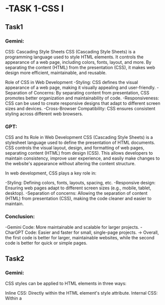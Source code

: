 # -TASK 1-CSS I

## Task1

### Gemini:
  CSS: Cascading Style Sheets
  CSS (Cascading Style Sheets) is a programming language used to style HTML elements. It controls the appearance of a web page, including colors, fonts, layout, and more. By separating the content (HTML) from the presentation (CSS), it makes web design more efficient, maintainable, and reusable.
  
  Role of CSS in Web Development
    -Styling: CSS defines the visual appearance of a web page, making it visually appealing and user-friendly.
    -Separation of Concerns: By separating content from presentation, CSS promotes better organization and maintainability of code.
    -Responsiveness: CSS can be used to create responsive designs that adapt to different screen sizes and devices.
    -Cross-Browser Compatibility: CSS ensures consistent styling across different web browsers.
### GPT: 
  CSS and Its Role in Web Development
  CSS (Cascading Style Sheets) is a stylesheet language used to define the presentation of HTML documents. CSS controls the visual layout, design, and formatting of web pages, separating content (HTML) from design (CSS). This allows developers to maintain consistency, improve user experience, and easily make changes to the website's appearance without altering the content structure.
  
  In web development, CSS plays a key role in:
  
  -Styling: Defining colors, fonts, layouts, spacing, etc.
  -Responsive design: Ensuring web pages adapt to different screen sizes (e.g., mobile, tablet, desktop).
  -Separation of concerns: Allowing the separation of content (HTML) from presentation (CSS), making the code cleaner and easier to maintain.

### Conclusion:
  -Gemini Code: More maintainable and scalable for larger projects.
  -CharGPT Code: Easier and faster for small, single-page projects.
-> Overall, the first code is better for larger, maintainable websites, while the second code is better for quick or simple pages.

## Task2

### Gemini: 
  CSS styles can be applied to HTML elements in three ways:

  Inline CSS: Directly within the HTML element's style attribute.
  Internal CSS: Within a <style> tag in the <head> section.
  External CSS: In a separate .css file linked to the HTML document.

Each method has its advantages and disadvantages:
  
  Inline CSS: Quick and easy for one-off changes but can make code less readable.
  Internal CSS: Improves code organization but is not suitable for large projects.
  External CSS: Best for large projects, separates content from presentation, and allows for reusability.
  
### GPT:
  
  Differences Between Inline, Internal, and External CSS:
  Inline CSS:
  
  Definition: Applied directly to individual HTML elements using the style attribute.
  Advantages: Quick and useful for small, specific changes.
  Disadvantages: Hard to maintain, not reusable, violates best practices of separating content and style.
    
  Internal CSS:
  
  Definition: CSS is placed within a <style> tag in the <head> of the HTML document.
  Advantages: Suitable for styling unique to one page.
  Disadvantages: Duplication occurs across multiple pages, not ideal for large projects.
    
  External CSS:
  
  Definition: CSS is written in a separate .css file and linked via the HTML <link> tag.
  Advantages: Best for large projects, reusable across multiple pages, improves maintainability and performance through caching.
  Disadvantages: Requires an additional file request, styles won’t apply if the file fails to load.

### Conclusion:

  Each CSS method—inline, internal, and external—has its specific use cases and advantages. Inline CSS is best for quick, one-off styles but is inefficient for larger projects. Internal CSS allows for centralized styling within a single document, making it useful for pages with unique styles. However, for consistency across multiple pages and better maintainability, external CSS is the preferred method, as it promotes reusability, separation of concerns, and improved performance through browser caching.
  
  For most web projects, external CSS is the best practice, especially as websites grow in complexity.
  
## Task3

### GPT

CSS selectors are patterns used to select and style elements in an HTML document. This document provides a brief overview of different types of selectors and includes a simple example.

 Types of CSS Selectors

1. **Element Selector**: Targets all elements of a specific type.
   - **Example**: `h1 { color: blue; }` (styles all `<h1>` elements).

2. **Class Selector**: Targets elements with a specific class.
   - **Example**: `.nav-link { text-decoration: none; }` (styles all elements with class `nav-link`).

3. **ID Selector**: Targets a unique element with a specific ID.
   - **Example**: `#content { background-color: #f0f0f0; }` (styles the element with ID `content`).

4. **Attribute Selector**: Targets elements based on attribute values.
   - **Example**: `a[href="#"] { color: red; }` (styles `<a>` elements with `href="#"`).

5. **Pseudo-class Selector**: Targets elements based on their state.
   - **Example**: 
     - `.nav-link.active { font-weight: bold; }` (styles active navigation links).
     - `p:hover { color: orange; }` (changes color of `<p>` elements when hovered).

  #### Example HTML Document
  ```html
    <!DOCTYPE html>
    <html lang="en">
    <head>
        <meta charset="UTF-8">
        <meta name="viewport" content="width=device-width, initial-scale=1.0">
        <title>CSS Selectors Example</title>
        <link rel="stylesheet" href="styles.css">
    </head>
    <body>
        <header>
            <h1 class="main-title">Welcome to My Website</h1>
        </header>
        <nav>
            <ul>
                <li><a href="#" class="nav-link">Home</a></li>
                <li><a href="#" class="nav-link active">About</a></li>
                <li><a href="#" class="nav-link">Services</a></li>
                <li><a href="#" class="nav-link">Contact</a></li>
            </ul>
        </nav>
        <section id="content">
            <h2>About Us</h2>
            <p>This is an example paragraph that describes the website.</p>
            <p class="highlight">Highlighted text to emphasize something important.</p>
        </section>
        <footer>
            <p>&copy; 2024 My Website</p>
        </footer>
    </body>
    </html>
```
    
  #### Example CSS Rules
  ```css
    h1 { color: blue; }
    .main-title { font-size: 2em; }
    #content { background-color: #f0f0f0; }
    a[href="#"] { color: red; }
    .nav-link.active { font-weight: bold; }
    p:hover { color: orange; }
```

### Gemini

  CSS Selectors are used to target specific elements in HTML documents and apply styles to them. They act as a language for identifying elements based on various characteristics.
  
  Types of CSS Selectors:
  
  Element Selectors: Target elements based on their tag name (e.g., p for paragraphs).
  Class Selectors: Target elements with a specific class attribute (e.g., .example-class).
  ID Selectors: Target elements with a unique ID attribute (e.g., #unique-id).
  Attribute Selectors: Target elements based on their attributes (e.g., [href], input[type="text"]).
  Pseudo-Class Selectors: Target elements based on their state or position (e.g., :hover, :active, :first-child).

#### Example HTML:
```html
    <!DOCTYPE html>
    <html>
    <head>
      <title>CSS Selectors Example</title>
      <link rel="stylesheet" href="styles.css">
    </head>
    <body>
      </body>
    </html>
```
#### CSS:
```css
    /* CSS rules using various selectors */
    p { color: blue; }
    .paragraph { font-size: 18px; }
    #unique-paragraph { font-weight: bold; }
    a[href] { text-decoration: underline; }
    input:hover { background-color: lightgray; }
    li:first-child { font-style: italic; }
```
    
### Conclusion:

In conclusion, CSS selectors play a crucial role in web design by enabling developers to apply specific styles to HTML elements based on various criteria, such as their type, class, ID, attributes, and states. This versatility allows for precise control over the appearance of a webpage, making it possible to create visually appealing and user-friendly interfaces. By understanding and effectively utilizing different selectors, developers can enhance the user experience and ensure consistent styling throughout their web applications. Mastering these selectors is an essential skill for anyone looking to work with CSS and create engaging websites.

## Task4

### GPT:

CSS Debugging Guide:

This repository provides a comprehensive guide on how to debug common CSS issues using browser developer tools.

Common CSS Issues:

- **Specificity Conflicts**: Styles may not apply due to more specific selectors.
- **Box Model Issues**: Misunderstanding of padding, margins, and borders can affect layout.
- **Positioning Problems**: Incorrect usage of `position` can lead to layout issues.
- **Responsive Design Failures**: Elements might not display correctly across different screen sizes.
- **Floating Elements**: Floats can behave unexpectedly, affecting layout.
- **Color and Contrast Issues**: Text may be unreadable against backgrounds.

 Debugging Steps

1. **Open Developer Tools**  
   Right-click on an element and select "Inspect" or use a keyboard shortcut (F12, Ctrl + Shift + I, or Cmd + Option + I).

2. **Inspect the Element**  
   Review the HTML structure and hover over elements to highlight them on the page.

3. **Check CSS Styles**  
   Look at the Styles pane to see all applied CSS rules. Check for overridden styles and specificity.

4. **Identify Issues**  
   - Check for specificity conflicts if styles are not applying.
   - Use the Computed tab to analyze the box model.
   - Inspect positioning properties for layout problems.
   - Toggle device toolbar to check for responsive design issues.

5. **Make Live Changes**  
   Edit CSS properties directly in the Styles pane to test adjustments in real-time.

6. **Test and Fix**  
   Once a solution is found, note the changes and apply them to your CSS file.

## Example Scenario

If a button isn't centered, inspect it to check the margin settings. You might find that using `auto` for margins could center it properly.

### Gemini:

 Debugging CSS: A Detailed Guide

 Common CSS Issues and Their Causes

1. **Specificity Conflicts**: 
   - When multiple rules apply to the same element, the most specific rule takes precedence. This can lead to unexpected styles.

2. **Inheritance**: 
   - CSS properties can be inherited from parent elements, causing unintended styling effects.

3. **Overriding**: 
   - Styles defined later in the CSS file can override earlier styles.

4. **Browser Compatibility**: 
   - Different browsers may render CSS differently, leading to inconsistent styles.

5. **Typographical Errors**: 
   - Even small mistakes in CSS syntax can cause significant problems.

 Using Browser Developer Tools to Debug CSS

 Inspect Elements

- **How to Inspect**: 
  Right-click on an element in the browser and select "Inspect" (or use the keyboard shortcut).
  
- **What You’ll See**: 
  This opens the developer tools console, showing the HTML structure and associated CSS styles.

 Identify CSS Problems

- **Examine the Styles Panel**: 
  Look for conflicting or incorrect styles.
  
- **Use the Computed Styles Panel**: 
  This shows the final styles applied to an element after all inheritance and specificity rules are considered.
  
- **Check for Typographical Errors**: 
  Pay attention to spelling, capitalization, and syntax errors.

 Test Changes Live

- **Edit CSS Directly**: 
  Make changes to the CSS and see the results immediately in the developer tools.
  
- **Use the Console to Experiment**: 
  Try different CSS properties and values to isolate the problem.

 Real Example: A CSS Issue and Solution

 Problem
An image on a web page is not displaying correctly. It appears too large and overlaps other elements.

### Debugging Steps

1. **Inspect the Image**: 
   Right-click on the image and select "Inspect."
   
2. **Examine the Styles**: 
   Check the width, height, margin, and padding properties.
   
3. **Identify the Issue**: 
   The width and height properties are set to values that are too large.

4. **Test Changes**:
   - Reduce the width and height: Try setting them to a smaller percentage or fixed pixel value.
   - Add margins or padding: Use these properties to create space around the image.

5. **Check the Computed Styles**: 
   Ensure that the final styles are correct after considering inheritance and specificity.

### Solution
    
  ```css
        img {
          width: 500px;
          height: auto;
          margin: 20px;
        }
```

### Conclusion

By using these techniques, you can efficiently identify and resolve CSS problems, enhancing both your debugging skills and understanding of CSS behavior.

## Task 5:
### GPT
 Inline Styles in HTML

This repository demonstrates how to apply styles directly to HTML elements using the `style` attribute, known as inline styling. 

 Example HTML Document

 following example shows how inline styles can be applied to various HTML elements:

```html
<!DOCTYPE html>
<html lang="en">
<head>
    <meta charset="UTF-8">
    <meta name="viewport" content="width=device-width, initial-scale=1.0">
    <title>Inline Styles Example</title>
</head>
<body>
    <h1 style="color: blue; text-align: center;">Welcome to My Website</h1>
    <p style="font-size: 16px; color: gray;">This is an example paragraph with inline styles.</p>
    <div style="background-color: lightyellow; padding: 20px; border: 1px solid #ccc;">
        <h2 style="color: green;">Section Title</h2>
        <p style="font-style: italic;">This section uses different styles.</p>
    </div>
</body>
</html>
```
 Inline Styles in HTML

This repository provides an overview of inline styles in HTML, including their pros and cons, and best practices for web development.

 Pros of Inline Styles
- **Quick and Easy**: Simple to apply for one-off styles.
- **High Specificity**: Overrides styles from external stylesheets.
- **Immediate Effect**: Changes are instantly visible in the HTML.

 Cons of Inline Styles
- **Lack of Reusability**: Styles must be repeated for each element.
- **Poor Maintainability**: Difficult to manage as the number of styles grows.
- **Mixing Content and Presentation**: Violates the best practice of separating HTML and CSS.
- **Performance Issues**: Can lead to larger HTML files due to repeated styles.

### Gemini

# Inline and External Styles Example

This repository contains an example of using both inline and external CSS styles in an HTML document. It demonstrates how these styles interact and the importance of understanding specificity and maintainability in CSS.

 HTML (index.html)

```html
<!DOCTYPE html>
<html>
<head>
  <title>Inline and External Styles</title>
  <link rel="stylesheet" href="styles.css">
</head>
<body>
  <h1 style="color: blue;">This is a blue heading</h1>
  <p>This is a paragraph.</p>
  <div id="myDiv" class="myClass">
    This is a div with both inline and external styles.
  </div>
</body>
</html>
```
Explanation:

The h1 element has an inline style that sets its color to blue.
The div element has both inline and external styles. The inline style sets its id to myDiv, while the external stylesheet sets its background color, font size, border, and padding.
Key points:

Specificity: Inline styles have the highest specificity, followed by internal styles and external stylesheets.
Maintainability: External stylesheets are generally better for maintaining code readability and reusability.
Performance: Inline styles can slightly improve performance, but this improvement is usually negligible.
Best practices:

Use external stylesheets for most styling needs.
Reserve inline styles for specific cases where quick adjustments are necessary.
Avoid excessive use of inline styles.
Consider using a CSS preprocessor like Sass or Less.


### Conclusion
While inline styles can be useful for quick fixes, using external stylesheets is generally recommended for better maintainability, reusability, and adherence to best practices in web development.

## Task 6:

### GPT:
 Key CSS Text Properties

 CSS Text Properties
- **font-family**: Specifies the font (e.g., Arial, Times New Roman).
- **font-size**: Sets the size of the text (e.g., 16px, 2em).
- **font-weight**: Defines the weight or thickness of the font (e.g., normal, bold).
- **text-align**: Aligns text horizontally (e.g., left, center, justify).
- **Other properties**: Include `color`, `line-height`, `text-decoration`, and `letter-spacing`.

 Example

 HTML

```html
<!DOCTYPE html>
<html lang="en">
<head>
    <meta charset="UTF-8">
    <meta name="viewport" content="width=device-width, initial-scale=1.0">
    <title>CSS Text Styling Example</title>
    <link rel="stylesheet" href="styles.css">
</head>
<body>

    <h1>Main Heading</h1>
    <h2>Subheading Example</h2>
    <p>This is a <strong>bold</strong> and <em>italic</em> paragraph. Learn more at the <a href="#">example link</a>.</p>

</body>
</html>
```
```css
/* Styling the h1 heading */
h1 {
    font-family: 'Georgia', serif;
    font-size: 48px;
    font-weight: bold;
    text-align: center;
}

/* Styling the h2 subheading */
h2 {
    font-family: 'Verdana', sans-serif;
    font-size: 36px;
    font-weight: normal;
    text-align: left;
}

/* Paragraph styling */
p {
    font-family: 'Arial', sans-serif;
    font-size: 18px;
    line-height: 1.6;
    text-align: justify;
}

/* Link styling */
a {
    color: #0066cc;
    text-decoration: none;
}

a:hover {
    text-decoration: underline;
}
```
### Gemini:

 Styling Text and Fonts with CSS

CSS provides a rich set of properties to control the appearance of text, including fonts, size, weight, alignment, and more.

 Basic Text Properties
- **font-family**: Specifies the font family to use.
- **font-size**: Sets the size of the text.
- **font-weight**: Defines the boldness of the text (e.g., normal, bold, bolder).
- **text-align**: Specifies how the text should be aligned (e.g., left, center, right).

 Example

 HTML

```html
<!DOCTYPE html>
<html>
<head>
  <title>Text Styling Example</title>
  <style>
    body {
      font-family: Arial, sans-serif;
    }

    h1 {
      font-size: 36px;
      font-weight: bold;
      text-align: center;
    }

    p {
      font-size: 16px;
      line-height: 1.5;
    }

    a {
      color: blue;
      text-decoration: underline;
    }
  </style>
</head>
<body>
  <h1>This is a Heading</h1>
  <p>This is a paragraph of text. <a href="https://example.com">Link to Example</a></p>
</body>
</html>
```
 Explanation

- **Global font-family**: The `body` selector sets the default font family for the entire document.
- **Heading styles**: The `h1` selector styles the heading with a larger font size, bold weight, and center alignment.
- **Paragraph styles**: The `p` selector adjusts the font size and line height for paragraphs.
- **Link styles**: The `a` selector applies a blue color and underline to links.

 Additional Properties

- **color**: Sets the color of the text.
- **text-decoration**: Applies decorations like underline, overline, or line-through.
- **text-transform**: Converts text to uppercase, lowercase, or capitalize.
- **letter-spacing**: Adjusts the spacing between letters.
- **word-spacing**: Controls the spacing between words.
- **line-height**: Sets the line height for the text.

By combining these properties, you can create a wide range of text styles to match your design requirements.

### Conclusion:

CSS provides a range of powerful properties to style text and fonts, allowing you to customize the appearance of headings, paragraphs, and links. By using properties like `font-family`, `font-size`, `font-weight`, and `text-align`, you can control typography to enhance readability and aesthetics on a web page.

The example illustrates how different text elements can be styled for a clean and visually appealing design, emphasizing the importance of consistent and thoughtful text styling in web development.

## Task 7:
### GPT:

 Online Fonts

Online fonts are hosted on external servers and used on websites for consistent typography. **Google Fonts** is a popular service to integrate fonts into web projects.

### Example of Using Google Fonts

To use Google Fonts, include the Google Fonts link in the HTML `<head>`:

```html
<link href="https://fonts.googleapis.com/css2?family=Roboto:wght@400;700&display=swap" rel="stylesheet">
```

```css
body {
    font-family: 'Roboto', sans-serif;
}
```
 Favicon

A favicon is a small icon representing a website, shown in browser tabs and bookmarks. It typically has a size of 16x16 or 32x32 pixels and can be in `.ico`, `.png`, or `.svg` format.

 Example of Adding a Favicon

1. Save the favicon image (e.g., `favicon.ico`) in your project.

2. Link the favicon in the HTML `<head>`:

```html
<link rel="icon" href="favicon.ico" type="image/x-icon">
```
 Full Example of an HTML Document

Here's a complete example that integrates both Google Fonts and a favicon:

```html
<!DOCTYPE html>
<html lang="en">
<head>
    <meta charset="UTF-8">
    <meta name="viewport" content="width=device-width, initial-scale=1.0">
    <title>Website with Google Fonts and Favicon</title>

    <!-- Google Fonts -->
    <link rel="stylesheet" href="https://fonts.googleapis.com/css2?family=Roboto:wght@400;700&display=swap">

    <!-- Favicon -->
    <link rel="icon" href="favicon.ico" type="image/x-icon">

    <style>
        body {
            font-family: 'Roboto', sans-serif;
        }
        h1 {
            font-weight: 700;
        }
        p {
            font-weight: 400;
        }
    </style>
</head>
<body>

    <h1>Welcome to My Website</h1>
    <p>This website uses the Roboto font from Google Fonts and has a favicon!</p>

</body>
</html>
```
###Gemini
 Online Fonts and Their Integration into Websites

Online fonts are digital typeface collections available for download or use directly from the web. They offer a vast library of styles and designs, allowing web designers to create visually appealing and unique websites.

 Integrating Online Fonts into a Website

There are primarily two methods to integrate online fonts into your website:

1. **Directly from the CDN**:
   - This method involves embedding a link to the font's CSS file directly into your HTML document's `<head>` section.
   - The font files are loaded from a Content Delivery Network (CDN), ensuring fast delivery to users.

2. **Using a Font Library**:
   - Libraries like Google Fonts, Typekit, and Font Awesome provide a curated collection of fonts.
   - You can select and include the desired fonts in your project, often using their specific APIs or code snippets.

 Using Google Fonts in an HTML Document

Google Fonts is a popular choice for web designers. Here's how to use it in your HTML document:

1. **Include the Google Fonts API**:
   - Add the following `<link>` tag to the `<head>` section of your HTML:

   ```html
   <link rel="stylesheet" href="https://fonts.googleapis.com/css?family=Roboto:300,400,500">
``
  CSS:
```css

body {
    font-family: 'Roboto', sans-serif;
}
```
 What is a Favicon?

A favicon is a small, square image that is displayed in the browser's tab or address bar. It helps users identify your website and can be a valuable branding tool.

 Adding a Favicon to a Web Page

1. **Create a Favicon Image**:
   - Design or create a square image (typically 16x16 or 32x32 pixels) in a format like PNG or ICO.

2. **Place the Image in Your Project**:
   - Save the favicon image in your website's root directory.

3. **Add the Favicon Link**:
   - Include the following `<link>` tag in the `<head>` section of your HTML:

   ```html
   <link rel="icon" href="favicon.ico" type="image/x-icon">
   ```
 Example

Here’s an example HTML document that includes a favicon and integrates Google Fonts:

```html
<!DOCTYPE html>
<html>
<head>
    <title>My Website</title>
    <link rel="stylesheet" href="https://fonts.googleapis.com/css?family=Roboto:300,400,500">
    <link rel="shortcut icon" href="favicon.ico">   
</head>
<body>
</body>
</html>
```
### Concusion:
Integrating online fonts and favicons into your website enhances both its visual appeal and user experience. By utilizing services like Google Fonts, you can easily apply a wide variety of typographic styles that ensure consistent presentation across different devices and browsers. Adding a favicon provides a small yet significant branding element, helping users recognize your site in their browser tabs and bookmarks.

Incorporating these features requires just a few lines of HTML and CSS, making them straightforward to implement. As a result, you can create a more engaging and professional-looking website that reflects your brand identity effectively. With the provided examples and guidance, you can confidently enhance your web projects with modern design elements.

## Task 8:
### GPT:
 Colors and Backgrounds

Colors can be applied using different formats:

- **Hex**: `#3498db`
- **RGB**: `rgb(52, 152, 219)`
- **HSL**: `hsl(120, 100%, 50%)`

Backgrounds can include:

1. **Solid Color**: A single color applied to the background.
2. **Gradient**: A smooth transition between two or more colors.
3. **Image**: An image used as the background.

 Example

HTML Structure

Here’s an example HTML document demonstrating various color and background styles:

```html
<!DOCTYPE html>
<html lang="en">
<head>
    <meta charset="UTF-8">
    <meta name="viewport" content="width=device-width, initial-scale=1.0">
    <title>CSS Colors and Backgrounds</title>
    <link rel="stylesheet" href="styles.css">
</head>
<body>
    <div class="container">
        <div class="box solid-color">Solid Color</div>
        <div class="box gradient">Gradient Background</div>
        <div class="box image-background">Image Background</div>
        <div class="box rgb-color">RGB Color</div>
        <div class="box hsl-color">HSL Color</div>
    </div>
</body>
</html>
```
CSS:
```css
* {
    box-sizing: border-box;
}

body {
    font-family: Arial, sans-serif;
    margin: 0;
    padding: 0;
    display: flex;
    justify-content: center;
    align-items: center;
    height: 100vh;
    background-color: #f0f0f0;
}

.container {
    display: flex;
    flex-wrap: wrap;
    gap: 20px;
}

.box {
    width: 200px;
    height: 150px;
    display: flex;
    justify-content: center;
    align-items: center;
    color: white;
    font-weight: bold;
    border-radius: 8px;
}

.solid-color {
    background-color: #3498db; /* Hex color */
}

.gradient {
    background: linear-gradient(45deg, #e74c3c, #8e44ad); /* Gradient */
}

.image-background {
    background-image: url('https://via.placeholder.com/200'); /* Image background */
    background-size: cover;
    background-position: center;
}

.rgb-color {
    background-color: rgb(52, 152, 219); /* RGB color */
}

.hsl-color {
    background-color: hsl(120, 100%, 50%); /* HSL color */
}
```
### Gemini:
 Additional Notes on Colors and Backgrounds in CSS

 Color Transparency

- Use `rgba()` for RGB with transparency (alpha channel).
- Use `hsla()` for HSL with transparency.
  
**Example**: 
```css
rgba(255, 0, 0, 0.5) /* half-transparent red */
```
Example:
HTML:
```html
  <div class="transparent-text">Transparent text</div>
  <div class="repeated-image">Repeated image</div>
```
CSS:
```css
.transparent-text {
  color: rgba(0, 0, 0, 0.5);
}

.repeated-image {
  background-image: url("image.jpg");
  background-repeat: repeat;
}
```
 CSS Preprocessors

CSS preprocessors like **Sass** and **Less** provide advanced features that make writing CSS more powerful and maintainable. They allow you to use variables, nested rules, mixins, and more.

 Example

Here’s a simple example using SCSS (a syntax of Sass):

```scss
$primary-color: #FF0000;

.element {
  color: $primary-color;
}
```
Color Libraries

Utilize color libraries like **ColorBrewer** or **Material Design Color Palette** for predefined color schemes. These resources provide a wide range of color palettes that can enhance the visual consistency and accessibility of your web designs.

 Browser Compatibility

Be aware of browser compatibility issues, especially for older browsers or specific CSS properties. Always test your designs across different browsers to ensure that colors and backgrounds render as expected.

By understanding these concepts and techniques, you can effectively apply colors and backgrounds to your web designs, creating visually appealing and user-friendly interfaces.


### Conclusion:

In this guide, we explored how to effectively use colors and backgrounds in CSS, highlighting different color formats (hex, RGB, HSL) and background types (solid color, gradient, image). Understanding these concepts allows for greater creativity and customization in web design.

Key Takeaways:

- **Color Formats**: CSS supports various color formats, including hex codes, RGB, and HSL. Each format provides a unique way to define colors, giving developers flexibility in their design choices.

- **Background Properties**: CSS offers multiple background options:
  - **Solid Color**: A uniform color fills the background.
  - **Gradient**: Creates visually appealing transitions between colors.
  - **Image**: Incorporates images, allowing for rich visual design elements.

- **Application**: The provided example demonstrates practical implementations of these concepts, showcasing how to create visually distinct sections using CSS. By experimenting with different styles, developers can enhance user experience and make web pages more engaging.

By mastering these techniques, you can elevate your web design skills and create stunning, interactive web experiences!

## Task 9

### GPT
 Summary of CSS Alignment Techniques

CSS provides various methods for aligning elements, primarily through different display properties. Here’s a concise overview:

 Display Properties

- **Block**: Elements with `display: block` occupy the full width and start on a new line (e.g., `<div>`).
- **Inline**: Elements with `display: inline` only take up as much width as necessary and do not start on a new line (e.g., `<span>`).
- **Inline-Block**: Combines block and inline behaviors, allowing elements to sit next to each other while respecting width and height.
- **Flex**: Using `display: flex`, this property allows for flexible layouts, making it easy to align items both vertically and horizontally.

 Alignment Techniques

- **Text Alignment**: Align text within a container using the `text-align` property (e.g., left, center, right).
- **Block Alignment**: Stack elements vertically with block elements.
- **Inline-Block Alignment**: Place elements next to each other using inline-block.
- **Flexbox Alignment**: Use flexbox properties (`justify-content`, `align-items`) for responsive and centered layouts.

 Example Overview

An HTML document was created to showcase these techniques:

- **Text Alignment**: Demonstrates left, center, and right alignment using `text-align`.
- **Block Alignment**: Shows stacked block elements.
- **Inline-Block Alignment**: Displays inline-block elements that align horizontally.
- **Flexbox Alignment**: Uses a flex container to distribute items evenly and center them."

### Gemini:

 CSS Alignment Techniques

CSS provides several methods to align elements horizontally and vertically within a container.

 Horizontal Alignment

- **Text Alignment**:
  - Use the `text-align` property on a block-level element to align the text within it.
  - **Values**: `left`, `center`, `right`, `justify`

- **Element Alignment**:
  - Use the `margin` property to create space around elements and achieve alignment. For example, to align two elements side-by-side, give them equal margins.

- **Flexbox**:
  - Use the `justify-content` property on a flex container to align its items horizontally.
  - **Values**: `flex-start`, `flex-end`, `center`, `space-between`, `space-around`

 Vertical Alignment

- **Line-Height**:
  - For single-line text, adjust the `line-height` property to vertically center the text within its container.

- **Vertical-Align**:
  - Use the `vertical-align` property on inline elements to align them vertically relative to their baseline.
  - **Values**: `baseline`, `top`, `middle`, `bottom`

- **Flexbox**:
  - Use the `align-items` property on a flex container to align its items vertically.
  - **Values**: `flex-start`, `flex-end`, `center`, `stretch`, `baseline`

 Display Properties

- **Block**:
  - Elements occupy the entire width of their container and start on a new line.

- **Inline**:
  - Elements are displayed inline, without starting on a new line.

- **Inline-Block**:
  - Elements are displayed inline but can have width and height properties.

- **Flex**:
  - Elements become flex items within a flex container, allowing for flexible layout and alignment.

 Example HTML Document

Here’s an example HTML document showcasing these alignment techniques:

```html
<!DOCTYPE html>
<html>
<head>
  <title>CSS Alignment Example</title>
  <style>
    .text-center {
      text-align: center;
    }

    .elements-side-by-side {
      display: flex;
      justify-content: space-between;
    }

    .vertically-centered {
      line-height: 100px;
    }

    .inline-block-elements {
      display: inline-block;
      vertical-align: middle;
      margin: 10px;
    }

    .flex-container {
      display: flex;
      align-items: center;
    }
  </style>
</head>
<body>
  <div class="text-center">Centered text</div>
  <div class="elements-side-by-side">
    <div>Element 1</div>
    <div>Element 2</div>
  </div>
  <div class="vertically-centered">Vertically centered text</div>
  <div class="inline-block-elements">Inline-block element 1</div>
  <div class="inline-block-elements">Inline-block element 2</div>
  <div class="flex-container">
    <div>Flex item 1</div>
    <div>Flex item 2</div>
  </div>
</body>
</html>
```
### Conclusion
By mastering these alignment techniques and display properties, you can create well-structured, visually appealing, and responsive web designs that enhance user experience.

## Task 10

### GPT
 CSS Box Model

The CSS box model is a crucial concept that defines how elements are structured and displayed on a web page. It consists of four primary components:

 Components of the Box Model

1. **Content**: 
   - The innermost area where text, images, or other elements are displayed. Its size can be controlled with the `width` and `height` properties.

2. **Padding**: 
   - The space between the content and the border. Padding adds internal space and is transparent. It can be set using the `padding` property.

3. **Border**: 
   - A line surrounding the padding (if any) and content. Borders can be styled, and their thickness and color are defined using the `border` property.

4. **Margin**: 
   - The outermost layer that creates space outside the border. It separates the element from others and is also transparent. Margins can be set using the `margin` property.

 Example Overview

An example HTML layout was created to illustrate the box model, featuring a box with defined content, padding, border, and margin.

 Default Setup:
- **Content**: 300px width and 200px height.
- **Padding**: 20px on all sides.
- **Border**: 5px solid border.
- **Margin**: 30px on all sides.

 Total Size Calculation
The total dimensions (width and height) of the box can be calculated by adding the padding, border, and margin to the content size.

 Visual Impact of Changes
- **Changing Padding**: Increasing padding affects the overall size of the box by adding space inside the element.
- **Changing Border**: Modifying the border thickness also impacts the total dimensions of the box.
- **Changing Margin**: Adjusting the margin increases the space outside the element, affecting its position relative to other elements.

Example:
HTML:
```html
<!DOCTYPE html>
<html>
<head>
  <title>CSS Alignment Example</title>
  <style>
    .text-center {
      text-align: center;
    }

    .elements-side-by-side {
      display: flex;
      justify-content: space-between;
    }

    .vertically-centered {
      line-height: 100px;
    }

    .inline-block-elements {
      display: inline-block;
      vertical-align: middle;
      margin: 10px;
    }

    .flex-container {
      display: flex;
      align-items: center;
    }
  </style>
</head>
<body>
  <div class="text-center">Centered text</div>
  <div class="elements-side-by-side">
    <div>Element 1</div>
    <div>Element 2</div>
  </div>
  <div class="vertically-centered">Vertically centered text</div>
  <div class="inline-block-elements">Inline-block element 1</div>
  <div class="inline-block-elements">Inline-block element 2</div>
  <div class="flex-container">
    <div>Flex item 1</div>
    <div>Flex item 2</div>
  </div>
</body>
</html>
```
CSS:

```css
body {
    font-family: Arial, sans-serif;
    margin: 20px;
}

.box {
    width: 300px; /* Content area width */
    height: 200px; /* Content area height */
    padding: 20px; /* Space inside the box (between content and border) */
    border: 5px solid #3498db; /* Border around the box */
    margin: 30px; /* Space outside the box */
    background-color: #e0f7fa; /* Background color of the content area */
    box-shadow: 2px 2px 10px rgba(0, 0, 0, 0.1); /* Shadow effect */
}

```
### Gemini:

Additional Notes on the CSS Box Model

 Box Sizing
The `box-sizing` property controls how the width and height of an element are calculated:
- **content-box** (default): Width and height apply only to the content area.
- **border-box**: Width and height include the content, padding, and border.
- **padding-box**: Width and height include the content and padding.

 Border Properties
You can set `border-width`, `border-style`, and `border-color` individually for each side (top, right, bottom, left). 

 Margin Properties
- You can set `margin-top`, `margin-right`, `margin-bottom`, and `margin-left` individually.
- Negative margins can be used to overlap elements.

Outline
The `outline` property creates a non-interactive border around an element. It is placed outside the border and can be styled independently.

 Example

Here’s an example of a box model configuration using CSS:

```css
.box {
  width: 200px;
  height: 200px;
  border: 2px solid black;
  padding: 20px;
  margin: 20px;
  box-sizing: border-box;
  outline: 2px dotted blue;
}
```
This code sets the box sizing to border-box, adds an outline, and styles the border individually.

By understanding these additional properties and techniques, you can create more complex and customized layouts using the CSS box model.

### Conclusion
Mastering the CSS box model allows for precise control over layout and spacing in web design, enabling the creation of visually appealing and well-structured pages. Understanding how to manipulate content, padding, border, and margin is key to effective web development.

## Task 11:

### GPT:

 Tables vs. `<div>` Elements in HTML

Tables and `<div>` elements serve different purposes in HTML and are suitable for specific scenarios in web design.

 Tables

- **Purpose**: Primarily designed for presenting tabular data (e.g., spreadsheets, comparisons).

 Pros:
- Semantic meaning for data organized in rows and columns.
- Simplified alignment of data.

 Cons:
- Not ideal for general layout, leading to inflexible designs.
- Limited options for responsive design.

 `<div>` Elements

- **Purpose**: Generic containers that can hold any type of content, ideal for layout.

 Pros:
- Highly flexible and can be styled using CSS.
- Better suited for responsive designs.
- Encourages separation of content and presentation.

 Cons:
- Lack of semantic meaning, but this can be mitigated with ARIA roles.

 Example HTML Document

Here’s an example that uses both tables and `<div>` elements:

- **Structure**: The document features a header, a sidebar, and a main content area that includes a data table.
- **Styling**: CSS is used to create a flexible layout with a sidebar and main content area, demonstrating the application of both elements.

 When to Use Each

- **Use Tables**: 
  - For presenting tabular data and maintaining semantic meaning.

- **Use `<div>` Elements**: 
  - For creating responsive layouts and applying complex CSS styling.
 
### Gemini:

 Tables vs. `<div>` Elements for Layout

Tables were originally designed for presenting tabular data but were often misused for layout purposes. While using tables for layout is possible, it can make the HTML structure less semantic and more difficult to maintain.

`<div>` elements are generic block-level elements that can be used to create custom layouts. They offer more flexibility and are generally preferred for layout purposes in modern web development.

 HTML Document Using Both Tables and `<div>` Elements

Here’s an example HTML document that demonstrates the use of both tables and `<div>` elements:

```html
<!DOCTYPE html>
<html>
<head>
  <title>Tables vs. DIVs</title>
  <style>
    table {
      border-collapse: collapse;
    }

    td {
      border: 1px solid black;
      padding: 10px;
    }

    .container {
      display: flex;
      justify-content: space-between;
    }

    .section {
      border: 1px solid gray;
      padding: 20px;
    }
  </style>
</head>
<body>
  <h2>Using Tables for Layout</h2>
  <table>
    <tr>
      <td>Cell 1</td>
      <td>Cell 2</td>
    </tr>
    <tr>
      <td>Cell 3</td>
      <td>Cell 4</td>
    </tr>
  </table>

  <h2>Using DIVs for Layout</h2>
  <div class="container">
    <div class="section">Section 1</div>
    <div class="section">Section 2</div>
  </div>
</body>
</html>
```
 When to Use Tables vs. `<div>` Elements

 Use Tables When:
- You need to present tabular data (e.g., a spreadsheet or database results).
- You need to create complex table structures with headers, footers, and rowspans/colspans.

 Use `<div>` Elements When:
- You need to create custom layouts that don't resemble a table.
- You want to improve the semantic structure of your HTML.
- You want to make your layout more flexible and responsive.

 Key Considerations:
- **Accessibility**: Tables are more accessible for screen readers when used for their intended purpose.
- **Maintainability**: Using `<div>` elements for layout can make your code easier to understand and maintain.
- **Flexibility**: `<div>` elements offer more flexibility in terms of styling and layout options.

### Conclusion:

Tables are best for data representation, while `<div>` elements offer flexibility for layout design. Knowing when to use each helps in building effective, organized, and accessible web pages.

## Task 12:

### GPT:
 Flexbox Layout Model

The Flexbox layout model is a CSS module that simplifies the process of creating responsive web designs by allowing for flexible arrangement of elements within a container.

 Key Features

- **Direction Control**: Use the `flex-direction` property to set the direction of flex items (either in rows or columns).
  
- **Alignment**:
  - `justify-content`: Aligns items along the main axis (horizontal).
  - `align-items`: Aligns items along the cross axis (vertical).

- **Flexibility**: The `flex` property enables items to grow or shrink based on available space, making layouts adaptable.

 Benefits for Responsive Design

- **Automatic Space Distribution**: Flexbox handles spacing between items and adjusts their sizes automatically.

- **Easy Alignment**: It provides straightforward methods for aligning items both vertically and horizontally.

- **Responsive Behavior**: Flexbox makes it easy to create layouts that adapt to different screen sizes without complex calculations or hacks.

 Example Responsive Layout Using Flexbox

Here’s a simple example of a responsive layout using Flexbox:

 HTML Structure

```html
<!DOCTYPE html>
<html lang="en">
<head>
    <meta charset="UTF-8">
    <meta name="viewport" content="width=device-width, initial-scale=1.0">
    <title>Responsive Flexbox Layout</title>
    <link rel="stylesheet" href="styles.css">
</head>
<body>
    <header>
        <h1>Responsive Flexbox Layout</h1>
    </header>
    <div class="container">
        <div class="item item1">Item 1</div>
        <div class="item item2">Item 2</div>
        <div class="item item3">Item 3</div>
        <div class="item item4">Item 4</div>
    </div>
    <footer>
        <p>Footer Content</p>
    </footer>
</body>
</html>
```
CSS:
```css
  body {
    font-family: Arial, sans-serif;
    margin: 0;
}

header {
    background: #4CAF50;
    color: white;
    text-align: center;
    padding: 1em 0;
}

.container {
    display: flex;
    flex-wrap: wrap; /* Allow items to wrap onto the next line */
    justify-content: space-between; /* Distribute space between items */
}

.item {
    background: #f1f1f1;
    border: 1px solid #ddd;
    margin: 10px;
    padding: 20px;
    flex: 1 1 calc(25% - 40px); /* Flex-grow, flex-shrink, flex-basis */
}

footer {
    text-align: center;
    padding: 1em 0;
    background: #4CAF50;
    color: white;
}

```
Flexbox Layout Model

 Explanation of Flexbox Properties Used

- **`display: flex;`**: Turns the container into a flex container, allowing its children to be flex items.
- **`flex-wrap: wrap;`**: Allows items to wrap onto new lines if there isn’t enough space in one line.
- **`justify-content: space-around;`**: Distributes space evenly between items along the main axis.
- **`align-items: center;`**: Vertically centers items within the flex container.
- **`flex: 1 1 200px;`**: Each item can grow (`1`) and shrink (`1`) while having a base size of `200px`.

### Gemini:
 Flexbox Summary

Flexbox is a CSS layout model for creating flexible and responsive layouts. It uses containers and items to arrange elements.

 Key Properties

 Flex Container Properties
- **`display: flex;`**: Defines the container as a flex container.
- **`flex-direction`**: Specifies the direction in which flex items are placed in the flex container (row or column).
- **`justify-content`**: Aligns flex items along the main axis (horizontal).
- **`align-items`**: Aligns flex items along the cross axis (vertical).
- **`flex-wrap`**: Allows flex items to wrap onto multiple lines.

 Flex Item Properties
- **`flex`**: A shorthand for defining `flex-grow`, `flex-shrink`, and `flex-basis`.
- **`flex-grow`**: Defines the ability for a flex item to grow if necessary.
- **`flex-shrink`**: Defines the ability for a flex item to shrink if necessary.
- **`flex-basis`**: Defines the default size of a flex item before the remaining space is distributed.

Example

HTML
```html
<div class="container">
  <div class="item">Item 1</div>
  <div class="item">Item 2</div>
</div>
```
CSS
```css
.container {
  display: flex;
}

.item {
  flex: 1;
}
```
Adjustments

- **Change `flex-direction`**: Control the direction of items (either row or column).
- **Change `justify-content`**: Align items horizontally along the main axis.
- **Change `align-items`**: Align items vertically along the cross axis.
- **Use `flex-wrap`**: Wrap items to a new line when there isn’t enough space.

Benefits

- **Responsive Layouts**: Flexbox easily adapts to different screen sizes.
- **Flexibility**: Allows for arranging items in various ways.
- **Efficiency**: Simplifies the process of layout creation.

### Conclusion

The Flexbox layout model significantly simplifies responsive design, allowing for flexible, easy-to-align layouts that adjust to various screen sizes. By leveraging properties like `justify-content`, `align-items`, and `flex-direction`, developers can create intuitive and adaptable interfaces with minimal effort.

## Task 13:

### GPT:

CSS variables, or custom properties, allow developers to define reusable values in a stylesheet, promoting consistency and maintainability.

 Key Features

- **Definition**: CSS variables are defined using a syntax that starts with two hyphens (e.g., `--primary-color: #3498db;`).
- **Scope**: They can be scoped globally (e.g., on the `:root`) or locally (within specific selectors).
- **Usage**: Accessed with the `var()` function (e.g., `color: var(--primary-color);`).
- **Dynamic Changes**: Their values can be changed in different contexts, such as media queries or via JavaScript, allowing for responsive adjustments.

 Example Usage

In the provided example:

- **HTML Structure**: Includes a header, main content section with a card, and a footer.
- **CSS Styles**: Defines several CSS variables for colors and applies them throughout the styles for the body, header, card, and button.

 Changing Variable Values

An additional class, `.dark-theme`, demonstrates how to change the primary and secondary colors to create an alternate theme. When applied to the body, all styles referencing these variables update automatically.

 Benefits

- **Consistency**: Ensures uniformity across the stylesheet.
- **Dynamic Updates**: Changes to variable values automatically reflect wherever they are used, simplifying theme management.

### Gemini:

 CSS Variables (Custom Properties)

CSS variables (custom properties) are a way to define and reuse values in your stylesheet.

 How They Work

1. **Define**: Use a `--` prefix followed by a variable name.
2. **Use**: Reference the variable with `var()`.

 Example

```css
:root {
  --primary-color: blue;
}

.button {
  color: var(--primary-color);
}
```
## Benefits of CSS Variables

- **Consistency**: Maintain consistent styles across your project.
- **Flexibility**: Easily change values in one place, and have those changes reflected throughout your stylesheet.
- **Efficiency**: Avoid repetitive declarations, reducing code duplication.
- **Maintainability**: Improve code readability and make it easier to manage styles over time.

### Conclusion

CSS variables are an effective way to manage styles in a flexible and organized manner, making it easier to create responsive designs and maintain a consistent look across a website.














  
